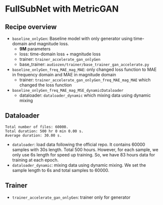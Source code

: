 # FullSubNet with MetricGAN

## Recipe overview

- `baseline_onlyGen`: Baseline model with only generator using time-domain and magnitude loss.
  - **9M** parameters
  - loss: time-domain loss + magnitude loss
  - trainer: `trainer_accelerate_gan_onlyGen`
  - base_trainer: `audiozen/trainer/base_trainer_gan_accelerate.py`
- `baseline_onlyGen_freq_MAE_mag_MAE`: only changed loss function to MAE in frequency domain and MAE in magnitude domain
  - trainer: `trainer_accelerate_gan_onlyGen_freq_MAE_mag_MAE` which changed the loss function
- `baseline_onlyGen_freq_MAE_mag_MSE_dynamicDataloader`
  - dataloader: `dataloader_dynamic` which mixing data using dynamic mixing

## Dataloader

```shell
Total number of files: 60000.
Total duration: 500 hr 0 min 0.00 s.
Average duration: 30.00 s.
```

- `dataloader`: load data following the official repo. It contains 60000 samples with 30s length. Total 500 hours. However, for each sample, we only use 6s length for speed up training. So, we have 83 hours data for training at each epoch.
- `dataloader_dynamic`: mixing data using dynamic mixing. We set the sample length to 6s and total samples to 60000.


## Trainer

- `trainer_accelerate_gan_onlyGen`: trainer only for generator